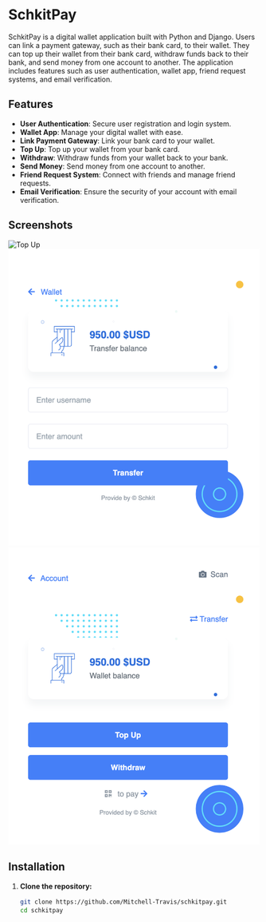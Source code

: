 # SchkitPay

SchkitPay is a digital wallet application built with Python and Django. Users can link a payment gateway, such as their bank card, to their wallet. They can top up their wallet from their bank card, withdraw funds back to their bank, and send money from one account to another. The application includes features such as user authentication, wallet app, friend request systems, and email verification.

## Features

- **User Authentication**: Secure user registration and login system.
- **Wallet App**: Manage your digital wallet with ease.
- **Link Payment Gateway**: Link your bank card to your wallet.
- **Top Up**: Top up your wallet from your bank card.
- **Withdraw**: Withdraw funds from your wallet back to your bank.
- **Send Money**: Send money from one account to another.
- **Friend Request System**: Connect with friends and manage friend requests.
- **Email Verification**: Ensure the security of your account with email verification.

## Screenshots

![Top Up](wellet/static/wallet/top_up.png)
![Transfer](wellet/static/wallet/transfer.png)
![Wallet](wellet/static/wallet/wallet.png)

## Installation

1. **Clone the repository:**

   ```sh
   git clone https://github.com/Mitchell-Travis/schkitpay.git
   cd schkitpay
